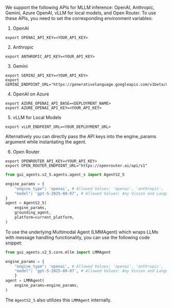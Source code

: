 We support the following APIs for MLLM inference: OpenAI, Anthropic, Gemini, Azure OpenAI, vLLM for local models, and Open Router. To use these APIs, you need to set the corresponding environment variables:

1. OpenAI

```
export OPENAI_API_KEY=<YOUR_API_KEY>
```

2. Anthropic

```
export ANTHROPIC_API_KEY=<YOUR_API_KEY>
```

3. Gemini

```
export GEMINI_API_KEY=<YOUR_API_KEY>
export GEMINI_ENDPOINT_URL="https://generativelanguage.googleapis.com/v1beta/openai/"
```

4. OpenAI on Azure

```
export AZURE_OPENAI_API_BASE=<DEPLOYMENT_NAME>
export AZURE_OPENAI_API_KEY=<YOUR_API_KEY>
```

5. vLLM for Local Models

```
export vLLM_ENDPOINT_URL=<YOUR_DEPLOYMENT_URL>
```

Alternatively you can directly pass the API keys into the engine_params argument while instantating the agent.

6. Open Router

```
export OPENROUTER_API_KEY=<YOUR_API_KEY>
export OPEN_ROUTER_ENDPOINT_URL="https://openrouter.ai/api/v1"
```

```python
from gui_agents.s2_5.agents.agent_s import AgentS2_5

engine_params = {
    "engine_type": 'openai', # Allowed Values: 'openai', 'anthropic', 'gemini', 'azure_openai', 'vllm', 'open_router'
    "model": 'gpt-5-2025-08-07', # Allowed Values: Any Vision and Language Model from the supported APIs
}
agent = AgentS2_5(
    engine_params,
    grounding_agent,
    platform=current_platform,
)
```

To use the underlying Multimodal Agent (LMMAgent) which wraps LLMs with message handling functionality, you can use the following code snippet:

```python
from gui_agents.s2_5.core.mllm import LMMAgent

engine_params = {
    "engine_type": 'openai', # Allowed Values: 'openai', 'anthropic', 'gemini', 'azure_openai', 'vllm', 'open_router'
    "model": 'gpt-5-2025-08-07', # Allowed Values: Any Vision and Language Model from the supported APIs
    }
agent = LMMAgent(
    engine_params=engine_params,
)
```

The `AgentS2_5` also utilizes this `LMMAgent` internally.